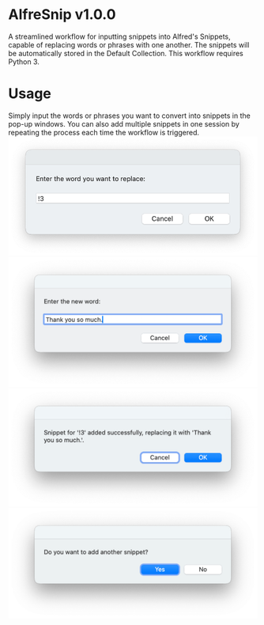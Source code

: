# AlfreSnip v1.0.0

A streamlined workflow for inputting snippets into Alfred's Snippets, capable of replacing words or phrases with one another. The snippets will be automatically stored in the Default Collection. This workflow requires Python 3.

# Usage
Simply input the words or phrases you want to convert into snippets in the pop-up windows. You can also add multiple snippets in one session by repeating the process each time the workflow is triggered.
![test](https://github.com/Faris-2023/AlfreSnip/blob/bf5977f08cb7dfd7a90d65686a4dac677fce0361/images/001.png)
![test](https://github.com/Faris-2023/AlfreSnip/blob/5f2bfc2a22da12c72025ff5e938c82f7ca70a6e8/images/002.png)
![test](https://github.com/Faris-2023/AlfreSnip/blob/5f2bfc2a22da12c72025ff5e938c82f7ca70a6e8/images/003.png)
![test](https://github.com/Faris-2023/AlfreSnip/blob/5f2bfc2a22da12c72025ff5e938c82f7ca70a6e8/images/004.png)
